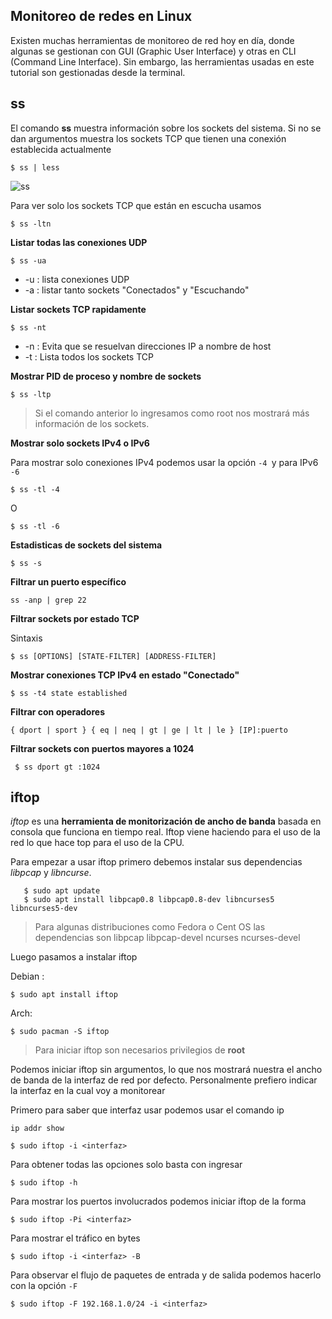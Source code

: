 ﻿
## Monitoreo de redes en Linux

Existen muchas herramientas de monitoreo de red hoy en día, donde algunas se gestionan con GUI (Graphic User Interface) y otras en CLI (Command Line Interface). Sin embargo, las herramientas usadas en este tutorial son gestionadas desde la terminal. 

## ss 
El comando **ss** muestra información sobre los sockets del sistema. Si no se dan argumentos muestra los sockets TCP que tienen una conexión establecida actualmente

    $ ss | less
    
   ![ss](https://geekstuff.org/wp-content/uploads/2019/02/ss-1024x537.png)

Para ver solo los sockets TCP que están en escucha usamos 

    $ ss -ltn

**Listar todas las conexiones UDP**

    $ ss -ua

- -u : lista conexiones UDP
- -a : listar tanto sockets "Conectados" y "Escuchando"

**Listar sockets TCP rapidamente**

    $ ss -nt
- -n : Evita que se resuelvan direcciones IP a nombre de host
- -t : Lista todos los sockets TCP

**Mostrar PID de proceso y nombre de sockets**

    $ ss -ltp
> Si el comando anterior lo ingresamos como root nos mostrará más información de los sockets.


**Mostrar solo sockets IPv4 o IPv6**

Para mostrar solo conexiones IPv4 podemos usar la opción `-4 `y para IPv6 `-6`

    $ ss -tl -4 
O

	$ ss -tl -6

**Estadisticas de sockets del sistema**

    $ ss -s 

**Filtrar un puerto específico**

    ss -anp | grep 22 



**Filtrar sockets por estado TCP**

Sintaxis

    $ ss [OPTIONS] [STATE-FILTER] [ADDRESS-FILTER]

**Mostrar conexiones TCP IPv4 en estado "Conectado"**

    $ ss -t4 state established

**Filtrar con operadores** 

    { dport | sport } { eq | neq | gt | ge | lt | le } [IP]:puerto

**Filtrar sockets con puertos mayores a 1024**

     $ ss dport gt :1024

 
## iftop
*iftop* es una **herramienta de monitorización de ancho de banda** basada en consola que funciona en tiempo real.
Iftop viene haciendo para el uso de la red lo que hace top para el uso de la CPU.

Para empezar a usar iftop primero debemos instalar sus dependencias *libpcap* y *libncurse*.


	   $ sudo apt update
	   $ sudo apt install libpcap0.8 libpcap0.8-dev libncurses5 libncurses5-dev

> Para algunas distribuciones como Fedora o Cent OS las dependencias son  libpcap libpcap-devel ncurses ncurses-devel

Luego pasamos a instalar iftop 

Debian :

    $ sudo apt install iftop

Arch:

    $ sudo pacman -S iftop 

   
   > Para iniciar iftop son necesarios privilegios de **root**
   
   Podemos iniciar iftop sin argumentos, lo que nos mostrará nuestra el ancho de banda de la interfaz de red por defecto. Personalmente prefiero indicar la interfaz en la cual voy a monitorear 

Primero para saber que interfaz usar podemos usar el comando ip 

    ip addr show 
    
    $ sudo iftop -i <interfaz> 

Para obtener todas las opciones solo basta con ingresar 

    $ sudo iftop -h 

Para mostrar los puertos involucrados podemos iniciar iftop de la forma 

    $ sudo iftop -Pi <interfaz>
   
  Para mostrar el tráfico en bytes 
  

    $ sudo iftop -i <interfaz> -B

Para observar el flujo de paquetes de entrada y de salida podemos hacerlo con la opción `-F`

    $ sudo iftop -F 192.168.1.0/24 -i <interfaz> 
   
   

